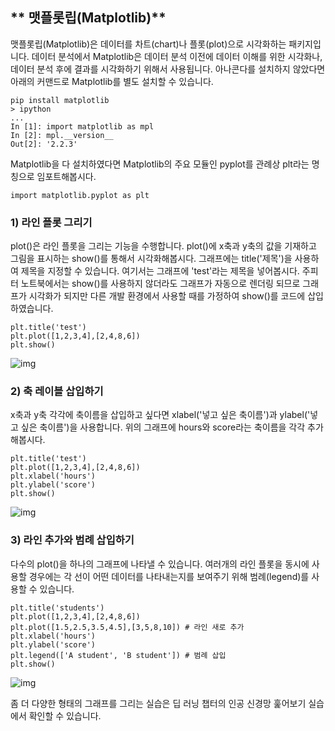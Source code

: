 ## ** 맷플롯립(Matplotlib)**

맷플롯립(Matplotlib)은 데이터를 차트(chart)나 플롯(plot)으로 시각화하는 패키지입니다. 데이터 분석에서 Matplotlib은 데이터 분석 이전에 데이터 이해를 위한 시각화나, 데이터 분석 후에 결과를 시각화하기 위해서 사용됩니다. 아나콘다를 설치하지 않았다면 아래의 커맨드로 Matplotlib를 별도 설치할 수 있습니다.

```
pip install matplotlib
> ipython
...
In [1]: import matplotlib as mpl
In [2]: mpl.__version__
Out[2]: '2.2.3'
```

Matplotlib을 다 설치하였다면 Matplotlib의 주요 모듈인 pyplot를 관례상 plt라는 명칭으로 임포트해봅시다.

```
import matplotlib.pyplot as plt
```

### **1) 라인 플롯 그리기**

plot()은 라인 플롯을 그리는 기능을 수행합니다. plot()에 x축과 y축의 값을 기재하고 그림을 표시하는 show()를 통해서 시각화해봅시다. 그래프에는 title('제목')을 사용하여 제목을 지정할 수 있습니다. 여기서는 그래프에 'test'라는 제목을 넣어봅시다. 주피터 노트북에서는 show()를 사용하지 않더라도 그래프가 자동으로 렌더링 되므로 그래프가 시각화가 되지만 다른 개발 환경에서 사용할 때를 가정하여 show()를 코드에 삽입하였습니다.

```
plt.title('test')
plt.plot([1,2,3,4],[2,4,8,6])
plt.show()
```

![img](https://wikidocs.net/images/page/32829/matplotlib1.PNG)

### **2) 축 레이블 삽입하기**

x축과 y축 각각에 축이름을 삽입하고 싶다면 xlabel('넣고 싶은 축이름')과 ylabel('넣고 싶은 축이름')을 사용합니다. 위의 그래프에 hours와 score라는 축이름을 각각 추가해봅시다.

```
plt.title('test')
plt.plot([1,2,3,4],[2,4,8,6])
plt.xlabel('hours')
plt.ylabel('score')
plt.show()
```

![img](https://wikidocs.net/images/page/32829/matplotlib2.PNG)

### **3) 라인 추가와 범례 삽입하기**

다수의 plot()을 하나의 그래프에 나타낼 수 있습니다. 여러개의 라인 플롯을 동시에 사용할 경우에는 각 선이 어떤 데이터를 나타내는지를 보여주기 위해 범례(legend)를 사용할 수 있습니다.

```
plt.title('students')
plt.plot([1,2,3,4],[2,4,8,6])
plt.plot([1.5,2.5,3.5,4.5],[3,5,8,10]) # 라인 새로 추가
plt.xlabel('hours')
plt.ylabel('score')
plt.legend(['A student', 'B student']) # 범례 삽입
plt.show()
```

![img](https://wikidocs.net/images/page/32829/matplotlib3.PNG)

좀 더 다양한 형태의 그래프를 그리는 실습은 딥 러닝 챕터의 인공 신경망 훑어보기 실습에서 확인할 수 있습니다.